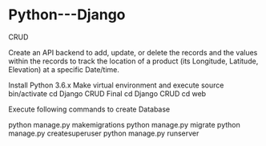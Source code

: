 # Python---Django
CRUD

Create an API backend to add, update, or delete the records and the values within the records to track the location of a product (its Longitude, Latitude, Elevation) at a specific Date/time.

Install Python 3.6.x
Make virtual environment and execute 
source bin/activate
cd Django CRUD Final
cd Django CRUD
cd web

Execute following commands to create Database

python manage.py makemigrations
python manage.py migrate
python manage.py createsuperuser
python manage.py runserver
